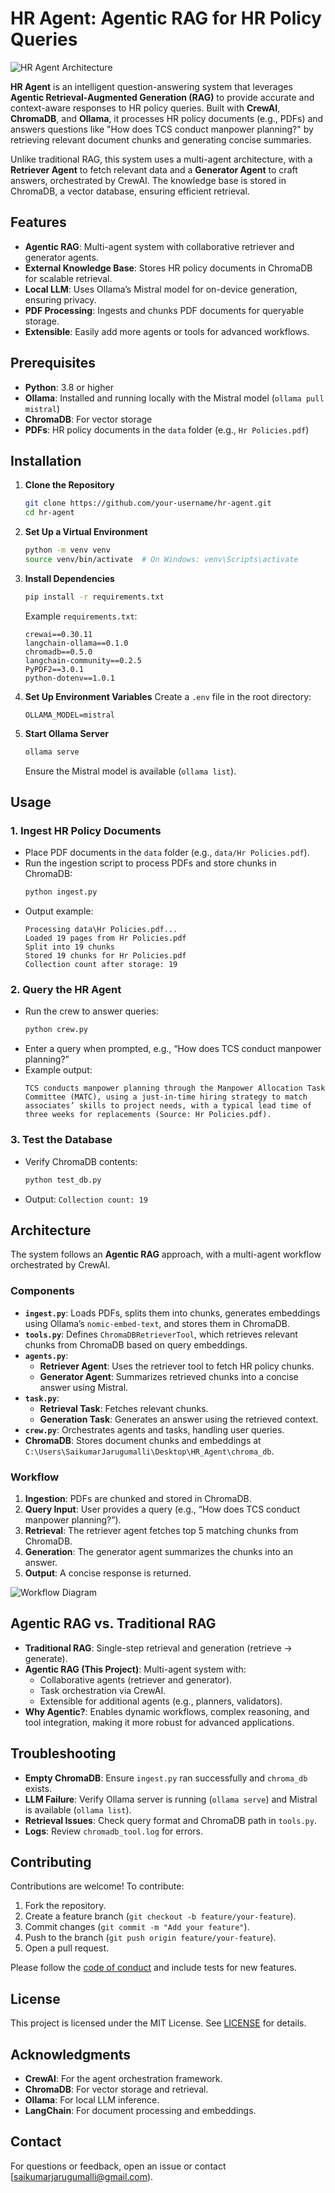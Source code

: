 # HR Agent: Agentic RAG for HR Policy Queries

![HR Agent Architecture](architecture_diagram.png)

**HR Agent** is an intelligent question-answering system that leverages **Agentic Retrieval-Augmented Generation (RAG)** to provide accurate and context-aware responses to HR policy queries. Built with **CrewAI**, **ChromaDB**, and **Ollama**, it processes HR policy documents (e.g., PDFs) and answers questions like "How does TCS conduct manpower planning?" by retrieving relevant document chunks and generating concise summaries.

Unlike traditional RAG, this system uses a multi-agent architecture, with a **Retriever Agent** to fetch relevant data and a **Generator Agent** to craft answers, orchestrated by CrewAI. The knowledge base is stored in ChromaDB, a vector database, ensuring efficient retrieval.

## Features
- **Agentic RAG**: Multi-agent system with collaborative retriever and generator agents.
- **External Knowledge Base**: Stores HR policy documents in ChromaDB for scalable retrieval.
- **Local LLM**: Uses Ollama’s Mistral model for on-device generation, ensuring privacy.
- **PDF Processing**: Ingests and chunks PDF documents for queryable storage.
- **Extensible**: Easily add more agents or tools for advanced workflows.

## Prerequisites
- **Python**: 3.8 or higher
- **Ollama**: Installed and running locally with the Mistral model (`ollama pull mistral`)
- **ChromaDB**: For vector storage
- **PDFs**: HR policy documents in the `data` folder (e.g., `Hr Policies.pdf`)

## Installation

1. **Clone the Repository**
   ```bash
   git clone https://github.com/your-username/hr-agent.git
   cd hr-agent
   ```

2. **Set Up a Virtual Environment**
   ```bash
   python -m venv venv
   source venv/bin/activate  # On Windows: venv\Scripts\activate
   ```

3. **Install Dependencies**
   ```bash
   pip install -r requirements.txt
   ```
   Example `requirements.txt`:
   ```
   crewai==0.30.11
   langchain-ollama==0.1.0
   chromadb==0.5.0
   langchain-community==0.2.5
   PyPDF2==3.0.1
   python-dotenv==1.0.1
   ```

4. **Set Up Environment Variables**
   Create a `.env` file in the root directory:
   ```env
   OLLAMA_MODEL=mistral
   ```

5. **Start Ollama Server**
   ```bash
   ollama serve
   ```
   Ensure the Mistral model is available (`ollama list`).

## Usage

### 1. Ingest HR Policy Documents
- Place PDF documents in the `data` folder (e.g., `data/Hr Policies.pdf`).
- Run the ingestion script to process PDFs and store chunks in ChromaDB:
  ```bash
  python ingest.py
  ```
- Output example:
  ```
  Processing data\Hr Policies.pdf...
  Loaded 19 pages from Hr Policies.pdf
  Split into 19 chunks
  Stored 19 chunks for Hr Policies.pdf
  Collection count after storage: 19
  ```

### 2. Query the HR Agent
- Run the crew to answer queries:
  ```bash
  python crew.py
  ```
- Enter a query when prompted, e.g., “How does TCS conduct manpower planning?”
- Example output:
  ```
  TCS conducts manpower planning through the Manpower Allocation Task Committee (MATC), using a just-in-time hiring strategy to match associates’ skills to project needs, with a typical lead time of three weeks for replacements (Source: Hr Policies.pdf).
  ```

### 3. Test the Database
- Verify ChromaDB contents:
  ```bash
  python test_db.py
  ```
- Output: `Collection count: 19`

## Architecture

The system follows an **Agentic RAG** approach, with a multi-agent workflow orchestrated by CrewAI.

### Components
- **`ingest.py`**: Loads PDFs, splits them into chunks, generates embeddings using Ollama’s `nomic-embed-text`, and stores them in ChromaDB.
- **`tools.py`**: Defines `ChromaDBRetrieverTool`, which retrieves relevant chunks from ChromaDB based on query embeddings.
- **`agents.py`**:
  - **Retriever Agent**: Uses the retriever tool to fetch HR policy chunks.
  - **Generator Agent**: Summarizes retrieved chunks into a concise answer using Mistral.
- **`task.py`**:
  - **Retrieval Task**: Fetches relevant chunks.
  - **Generation Task**: Generates an answer using the retrieved context.
- **`crew.py`**: Orchestrates agents and tasks, handling user queries.
- **ChromaDB**: Stores document chunks and embeddings at `C:\Users\SaikumarJarugumalli\Desktop\HR_Agent\chroma_db`.

### Workflow
1. **Ingestion**: PDFs are chunked and stored in ChromaDB.
2. **Query Input**: User provides a query (e.g., “How does TCS conduct manpower planning?”).
3. **Retrieval**: The retriever agent fetches top 5 matching chunks from ChromaDB.
4. **Generation**: The generator agent summarizes the chunks into an answer.
5. **Output**: A concise response is returned.

![Workflow Diagram](workflow_diagram.png)

## Agentic RAG vs. Traditional RAG
- **Traditional RAG**: Single-step retrieval and generation (retrieve → generate).
- **Agentic RAG (This Project)**: Multi-agent system with:
  - Collaborative agents (retriever and generator).
  - Task orchestration via CrewAI.
  - Extensible for additional agents (e.g., planners, validators).
- **Why Agentic?**: Enables dynamic workflows, complex reasoning, and tool integration, making it more robust for advanced applications.

## Troubleshooting
- **Empty ChromaDB**: Ensure `ingest.py` ran successfully and `chroma_db` exists.
- **LLM Failure**: Verify Ollama server is running (`ollama serve`) and Mistral is available (`ollama list`).
- **Retrieval Issues**: Check query format and ChromaDB path in `tools.py`.
- **Logs**: Review `chromadb_tool.log` for errors.

## Contributing
Contributions are welcome! To contribute:
1. Fork the repository.
2. Create a feature branch (`git checkout -b feature/your-feature`).
3. Commit changes (`git commit -m "Add your feature"`).
4. Push to the branch (`git push origin feature/your-feature`).
5. Open a pull request.

Please follow the [code of conduct](CODE_OF_CONDUCT.md) and include tests for new features.

## License
This project is licensed under the MIT License. See [LICENSE](LICENSE) for details.

## Acknowledgments
- **CrewAI**: For the agent orchestration framework.
- **ChromaDB**: For vector storage and retrieval.
- **Ollama**: For local LLM inference.
- **LangChain**: For document processing and embeddings.

## Contact
For questions or feedback, open an issue or contact [saikumarjarugumalli@gmail.com).
